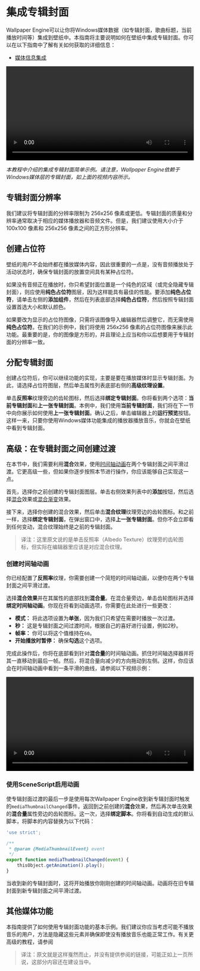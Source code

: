 # 集成专辑封面

Wallpaper Engine可以让你将Windows媒体数据（如专辑封面，歌曲标题，当前播放时间等）集成到壁纸中。本指南将主要说明如何在壁纸中集成专辑封面。你可以在以下指南中了解有关如何获取的详细信息：

* [媒体信息集成](/wallpaper-engine-docs/scene/audiovisualizer/mediainformation)

<video width="100%" controls autoplay loop>
  <source :src="$withBase('/videos/album_simple_showcase.mp4')" type="video/mp4">
  Your browser does not support the video tag.
</video>

*本教程中介绍的集成专辑封面简单示例。请注意，Wallpaper Engine依赖于Windows媒体层的专辑封面，如上面的视频内容所示。*

## 专辑封面分辨率

我们建议将专辑封面的分辨率限制为 256x256 像素或更低。专辑封面的质量和分辨率通常取决于相应的媒体播放器和音频文件。但是，我们建议使用大小介于 100x100 像素和 256x256 像素之间的正方形分辨率。

## 创建占位符

壁纸的用户不会始终都在播放媒体内容，因此很重要的一点是，没有音频播放处于活动状态时，确保专辑封面的放置空间具有某种占位符。

如果没有音频正在播放时，你只希望封面位置是一个纯色的区域（或完全隐藏专辑封面），则应使用**纯色占位符**图层，因为这样能具有最佳的性能。要添加**纯色占位符**，请单击左侧的**添加组件**，然后在列表底部选择**纯色占位符**，然后按照专辑封面设置首选大小和默认颜色。

如果要改为显示的占位符图像，只需将该图像导入编辑器然后调整它，而无需使用**纯色占位符**。在我们的示例中，我们将使用 256x256 像素的占位符图像来展示此功能。最重要的是，你的图像是方形的，并且理论上应当和你以后想要用于专辑封面的分辨率一致。

## 分配专辑封面

创建占位符后，你可以继续功能的实现，主要是要在播放媒体时显示专辑封面。为此，请选择占位符图层，然后单击属性列表底部右侧的**高级纹理设置**。

单击**反照率**纹理旁边的齿轮图标，然后选择**绑定专辑封面**。你将看到两个选项：**当前专辑封面**和**上一张专辑封面**。本例中，我们使用**当前专辑封面**，我们将在下一节中向你展示如何使用**上一张专辑封面**。确认之后，单击编辑器上的**运行预览**按钮。这样一来，只要你使用Windows媒体功能集成的播放器播放音乐，你就会在壁纸中看到专辑封面。

## 高级：在专辑封面之间创建过渡

在本节中，我们需要利用**混合**效果，使用[时间轴动画]((/wallpaper-engine-docs/scene/timeline/introduction))在两个专辑封面之间平滑过渡。它更高级一些，但如果你逐步按照本节进行操作，你应该能够自己实现这一点。

首先，选择你之前创建的专辑封面图层。单击右侧效果列表中的**添加**按钮，然后选择[混合](/wallpaper-engine-docs/scene/effects/effect/blend)效果或[混合渐变](/wallpaper-engine-docs/scene/effects/effect/blendgradient)效果。

接下来，选择你创建的混合效果，然后单击**混合纹理**纹理旁边的齿轮图标。和之前一样，选择**绑定专辑封面**，在弹出窗口中，选择**上一张专辑封面**。但你不会立即看到任何变动，混合纹理始终是之前的专辑封面。

> 译注：这里原文说的是单击反照率（Albedo Texture）纹理旁的齿轮图标，但实际在编辑器里应该是对应混合纹理。

### 创建时间轴动画

你已经配置了**反照率**纹理，你需要创建一个简短的时间轴动画，以便你在两个专辑封面之间平滑过渡。

选择**混合效果**并在其属性的底部找到**混合量**。在混合量旁边，单击齿轮图标并选择**绑定时间轴动画**。你现在将看到动画选项，你需要在此处进行一些更改：

* **模式：** 将此选项设置为**单张**，因为我们只希望在需要时播放一次过渡。
* **秒：** 这是专辑封面之间过渡时间，根据自己的喜好进行设置，例如2秒。
* **帧率：** 你可以将这个值维持在`60`。
* **开始播放时暂停：** 确保**勾选**这个选项。

完成此操作后，你将在底部看到针对**混合量**的时间轴动画。抓住时间轴选择器并将其一直移动到最后一帧。然后，将混合量向减少的方向拖动到左侧。这样，你应该会在时间轴动画中看到一条平滑的曲线，请参阅以下视频示例：

<video width="100%" controls>
  <source :src="$withBase('/videos/album_blend.mp4')" type="video/mp4">
  Your browser does not support the video tag.
</video>

### 使用SceneScript启用动画

使专辑封面过渡的最后一步是使用每次Wallpaper Engine收到新专辑封面时触发的`mediaThumbnailChanged`事件。返回到之前创建的**混合**效果，然后再次单击效果的**混合量**属性旁边的齿轮图标。这一次，选择**绑定脚本**。你将看到自动生成的默认脚本，将脚本的内容替换为以下代码：

```js
'use strict';

/**
 * @param {MediaThumbnailEvent} event
 */
export function mediaThumbnailChanged(event) {
	thisObject.getAnimation().play();
}
```

当收到新的专辑封面时，这将开始播放你刚刚创建的时间轴动画。动画将在旧专辑封面到新专辑封面之间平滑过渡。

## 其他媒体功能

本指南提供了如何使用专辑封面功能的基本示例。我们建议你应当考虑可能不播放音乐的用户，方法是隐藏这些元素并确保即使没有播放音乐也能正常工作。有关更高级的教程，请参阅

> 译注：原文就是这样戛然而止，并没有提供参阅的链接，可能正如上一页所说，这部分内容还在建设当中。
